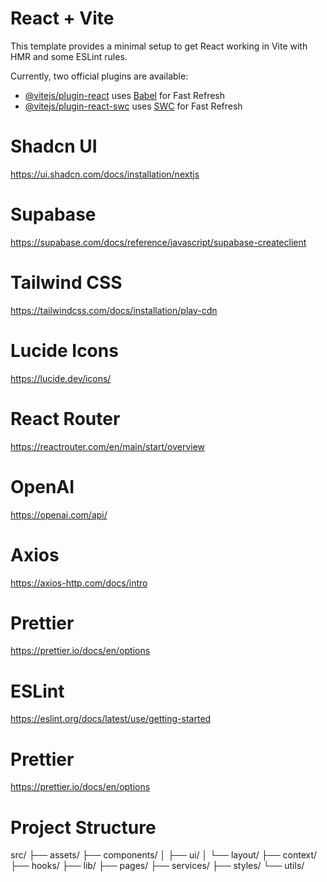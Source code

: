 # React + Vite

This template provides a minimal setup to get React working in Vite with HMR and some ESLint rules.

Currently, two official plugins are available:

- [@vitejs/plugin-react](https://github.com/vitejs/vite-plugin-react/blob/main/packages/plugin-react/README.md) uses [Babel](https://babeljs.io/) for Fast Refresh
- [@vitejs/plugin-react-swc](https://github.com/vitejs/vite-plugin-react-swc) uses [SWC](https://swc.rs/) for Fast Refresh

# Shadcn UI

https://ui.shadcn.com/docs/installation/nextjs

# Supabase

https://supabase.com/docs/reference/javascript/supabase-createclient

# Tailwind CSS

https://tailwindcss.com/docs/installation/play-cdn

# Lucide Icons

https://lucide.dev/icons/

# React Router

https://reactrouter.com/en/main/start/overview

# OpenAI

https://openai.com/api/

# Axios

https://axios-http.com/docs/intro

# Prettier

https://prettier.io/docs/en/options

# ESLint

https://eslint.org/docs/latest/use/getting-started

# Prettier

https://prettier.io/docs/en/options

# Project Structure

src/
├── assets/
├── components/
│ ├── ui/
│ └── layout/
├── context/
├── hooks/
├── lib/
├── pages/
├── services/
├── styles/
└── utils/
